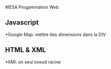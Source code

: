 #IESA Progammation Web

## Javascript
    
*Google Map: mettre des dimensions dans la DIV
 

## HTML & XML

*XMl: un seul noeud racine




















































































































































































































